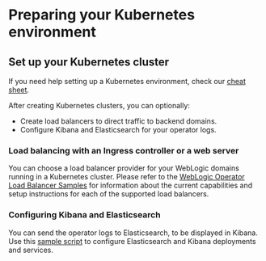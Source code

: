 # Preparing your Kubernetes environment



## Set up your Kubernetes cluster

If you need help setting up a Kubernetes environment, check our [cheat sheet](k8s_setup.md).

After creating Kubernetes clusters, you can optionally:
* Create load balancers to direct traffic to backend domains.
* Configure Kibana and Elasticsearch for your operator logs.


### Load balancing with an Ingress controller or a web server

You can choose a load balancer provider for your WebLogic domains running in a Kubernetes cluster. Please refer to the [WebLogic Operator Load Balancer Samples](../kubernetes/samples/charts/README.md) for information about the current capabilities and setup instructions for each of the supported load balancers.


### Configuring Kibana and Elasticsearch

You can send the operator logs to Elasticsearch, to be displayed in Kibana. Use
this [sample script](https://github.com/oracle/weblogic-kubernetes-operator/blob/master/kubernetes/samples/scripts/elasticsearch-and-kibana/README.md) to configure Elasticsearch and Kibana deployments and services.
